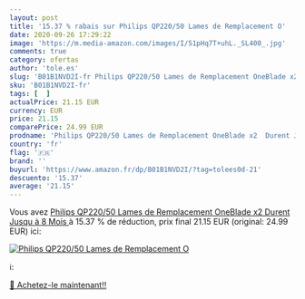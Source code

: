 ```yaml
---
layout: post
title: '15.37 % rabais sur Philips QP220/50 Lames de Remplacement O'
date: 2020-09-26 17:29:22
image: 'https://m.media-amazon.com/images/I/51pHq7T+uhL._SL400_.jpg'
comments: true
category: ofertas
author: 'tole.es'
slug: 'B01B1NVD2I-fr Philips QP220/50 Lames de Remplacement OneBlade x2 Durent...'
sku: 'B01B1NVD2I-fr'
tags: [  ]
actualPrice: 21.15 EUR
currency: EUR
price: 21.15
comparePrice: 24.99 EUR
prodname: 'Philips QP220/50 Lames de Remplacement OneBlade x2  Durent Jusqu à 8 Mois '
country: 'fr'
flag: '🇫🇷'
brand: ''
buyurl: 'https://www.amazon.fr/dp/B01B1NVD2I/?tag=tolees0d-21'
descuento: '15.37'
average: '21.15'
---
```


Vous avez [Philips QP220/50 Lames de Remplacement OneBlade x2  Durent Jusqu à 8 Mois ](https://www.amazon.fr/dp/B01B1NVD2I/?tag=tolees0d-21)  à  15.37 % de réduction, prix final  21.15 EUR (original: 24.99 EUR) ici:

[![Philips QP220/50 Lames de Remplacement O](https://m.media-amazon.com/images/I/51pHq7T+uhL._SL400_.jpg)](https://www.amazon.fr/dp/B01B1NVD2I/?tag=tolees0d-21)

ℹ️:


[🛒 Achetez-le maintenant!!](https://www.amazon.fr/dp/B01B1NVD2I/?tag=tolees0d-21)
